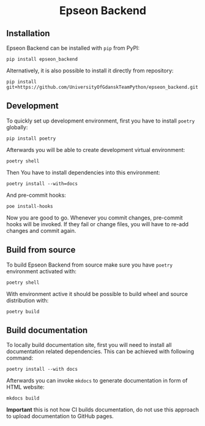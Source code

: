 <h1 align="center"> Epseon Backend </h1>

## Installation

Epseon Backend can be installed with `pip` from PyPI:

```
pip install epseon_backend
```

Alternatively, it is also possible to install it directly from repository:

```
pip install git+https://github.com/UniversityOfGdanskTeamPython/epseon_backend.git
```

## Development

To quickly set up development environment, first you have to install `poetry` globally:

```
pip install poetry
```

Afterwards you will be able to create development virtual environment:

```
poetry shell
```

Then You have to install dependencies into this environment:

```
poetry install --with=docs
```

And pre-commit hooks:

```
poe install-hooks
```

Now you are good to go. Whenever you commit changes, pre-commit hooks will be invoked.
If they fail or change files, you will have to re-add changes and commit again.

## Build from source

To build Epseon Backend from source make sure you have `poetry` environment activated
with:

```
poetry shell
```

With environment active it should be possible to build wheel and source distribution
with:

```
poetry build
```

## Build documentation

To locally build documentation site, first you will need to install all documentation
related dependencies. This can be achieved with following command:

```
poetry install --with docs
```

Afterwards you can invoke `mkdocs` to generate documentation in form of HTML website:

```
mkdocs build
```

**Important** this is not how CI builds documentation, do not use this approach to
upload documentation to GitHub pages.
